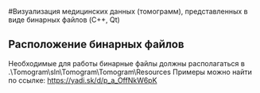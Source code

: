 #Визуализация медицинских данных (томограмм), представленных в виде бинарных файлов (C++, Qt)

## Расположение бинарных файлов 
Необходимые для работы бинарные файлы должны располагаться в .\Tomogram\sln\Tomogram\Tomogram\Resources
Примеры можно найти по ссылке: https://yadi.sk/d/p_a_OffNkW6pK
